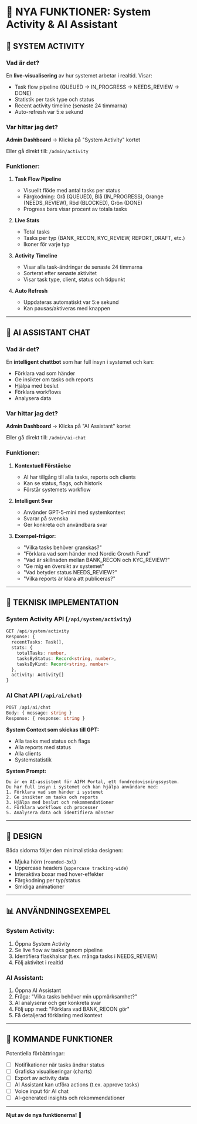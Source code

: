 # 🎯 NYA FUNKTIONER: System Activity & AI Assistant

## 🚀 SYSTEM ACTIVITY

### Vad är det?
En **live-visualisering** av hur systemet arbetar i realtid. Visar:
- Task flow pipeline (QUEUED → IN_PROGRESS → NEEDS_REVIEW → DONE)
- Statistik per task type och status
- Recent activity timeline (senaste 24 timmarna)
- Auto-refresh var 5:e sekund

### Var hittar jag det?
**Admin Dashboard** → Klicka på "System Activity" kortet

Eller gå direkt till: `/admin/activity`

### Funktioner:
1. **Task Flow Pipeline**
   - Visuellt flöde med antal tasks per status
   - Färgkodning: Grå (QUEUED), Blå (IN_PROGRESS), Orange (NEEDS_REVIEW), Röd (BLOCKED), Grön (DONE)
   - Progress bars visar procent av totala tasks

2. **Live Stats**
   - Total tasks
   - Tasks per typ (BANK_RECON, KYC_REVIEW, REPORT_DRAFT, etc.)
   - Ikoner för varje typ

3. **Activity Timeline**
   - Visar alla task-ändringar de senaste 24 timmarna
   - Sorterat efter senaste aktivitet
   - Visar task type, client, status och tidpunkt

4. **Auto Refresh**
   - Uppdateras automatiskt var 5:e sekund
   - Kan pausas/aktiveras med knappen

---

## 💬 AI ASSISTANT CHAT

### Vad är det?
En **intelligent chattbot** som har full insyn i systemet och kan:
- Förklara vad som händer
- Ge insikter om tasks och reports
- Hjälpa med beslut
- Förklara workflows
- Analysera data

### Var hittar jag det?
**Admin Dashboard** → Klicka på "AI Assistant" kortet

Eller gå direkt till: `/admin/ai-chat`

### Funktioner:
1. **Kontextuell Förståelse**
   - AI har tillgång till alla tasks, reports och clients
   - Kan se status, flags, och historik
   - Förstår systemets workflow

2. **Intelligent Svar**
   - Använder GPT-5-mini med systemkontext
   - Svarar på svenska
   - Ger konkreta och användbara svar

3. **Exempel-frågor:**
   - "Vilka tasks behöver granskas?"
   - "Förklara vad som händer med Nordic Growth Fund"
   - "Vad är skillnaden mellan BANK_RECON och KYC_REVIEW?"
   - "Ge mig en översikt av systemet"
   - "Vad betyder status NEEDS_REVIEW?"
   - "Vilka reports är klara att publiceras?"

---

## 🔧 TEKNISK IMPLEMENTATION

### System Activity API (`/api/system/activity`)
```typescript
GET /api/system/activity
Response: {
  recentTasks: Task[],
  stats: {
    totalTasks: number,
    tasksByStatus: Record<string, number>,
    tasksByKind: Record<string, number>
  },
  activity: Activity[]
}
```

### AI Chat API (`/api/ai/chat`)
```typescript
POST /api/ai/chat
Body: { message: string }
Response: { response: string }
```

**System Context som skickas till GPT:**
- Alla tasks med status och flags
- Alla reports med status
- Alla clients
- Systemstatistik

**System Prompt:**
```
Du är en AI-assistent för AIFM Portal, ett fondredovisningssystem.
Du har full insyn i systemet och kan hjälpa användare med:
1. Förklara vad som händer i systemet
2. Ge insikter om tasks och reports
3. Hjälpa med beslut och rekommendationer
4. Förklara workflows och processer
5. Analysera data och identifiera mönster
```

---

## 🎨 DESIGN

Båda sidorna följer den minimalistiska designen:
- Mjuka hörn (`rounded-3xl`)
- Uppercase headers (`uppercase tracking-wide`)
- Interaktiva boxar med hover-effekter
- Färgkodning per typ/status
- Smidiga animationer

---

## 📊 ANVÄNDNINGSEXEMPEL

### System Activity:
1. Öppna System Activity
2. Se live flow av tasks genom pipeline
3. Identifiera flaskhalsar (t.ex. många tasks i NEEDS_REVIEW)
4. Följ aktivitet i realtid

### AI Assistant:
1. Öppna AI Assistant
2. Fråga: "Vilka tasks behöver min uppmärksamhet?"
3. AI analyserar och ger konkreta svar
4. Följ upp med: "Förklara vad BANK_RECON gör"
5. Få detaljerad förklaring med kontext

---

## 🚀 KOMMANDE FUNKTIONER

Potentiella förbättringar:
- [ ] Notifikationer när tasks ändrar status
- [ ] Grafiska visualiseringar (charts)
- [ ] Export av activity data
- [ ] AI Assistant kan utföra actions (t.ex. approve tasks)
- [ ] Voice input för AI chat
- [ ] AI-generated insights och rekommendationer

---

**Njut av de nya funktionerna!** 🎉

